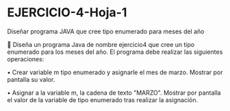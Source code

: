 # EJERCICIO-4-Hoja-1
Diseñar programa JAVA que cree tipo enumerado para meses del año


   🏴‍ Diseña un programa Java de nombre ejercicio4 que cree un tipo enumerado para los meses del año. 
      El programa debe realizar las siguientes operaciones:

   • Crear variable m tipo enumerado y asignarle el mes de marzo. 
     Mostrar por pantalla su valor.

   • Asignar a la variable m, la cadena de texto "MARZO". 
     Mostrar por pantalla el valor de la variable de tipo enumerado 
     tras realizar la asignación.
 
